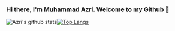 ### Hi there, I'm Muhammad Azri. Welcome to my Github 👋

![Azri's github stats](https://github-readme-stats.vercel.app/api?username=AzriZzz)[![Top Langs](https://github-readme-stats.vercel.app/api/top-langs/?username=AzriZzz)](https://github.com/AzriZzz/github-readme-stats)

<!--
**AzriZzz/AzriZzz** is a ✨ _special_ ✨ repository because its `README.md` (this file) appears on your GitHub profile.

Here are some ideas to get you started:

- 🔭 I’m currently working on ...
- 🌱 I’m currently learning ...
- 👯 I’m looking to collaborate on ...
- 🤔 I’m looking for help with ...
- 💬 Ask me about ...
- 📫 How to reach me: ...
- 😄 Pronouns: ...
- ⚡ Fun fact: ...
-->
